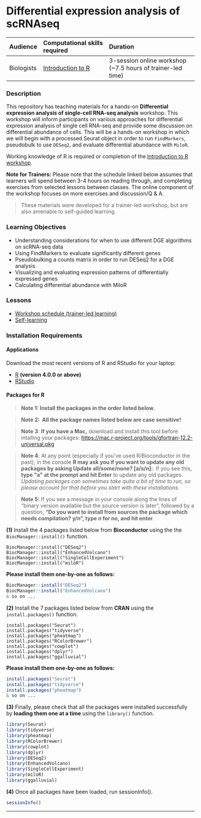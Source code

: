 # Differential expression analysis of scRNAseq

| Audience | Computational skills required| Duration |
:----------|:----------|:----------|
| Biologists | [Introduction to R](https://hbctraining.github.io/Intro-to-R-flipped/) | 3-session online workshop (~7.5 hours of trainer-led time)|

### Description

This repository has teaching materials for a hands-on **Differential expression analysis of single-cell RNA-seq analysis** workshop. This workshop will inform participants on various approaches for differential expression analysis of single cell RNA-seq and provide some discussion on differential abundance of cells. This will be a hands-on workshop in which we will begin with a processed Seurat object in order to run `FindMarkers`, pseudobulk to use `DESeq2`, and evaluate differential abundance with `MiloR`.

Working knowledge of R is required or completion of the [Introduction to R workshop](https://hbctraining.github.io/Intro-to-R/). 

**Note for Trainers:** Please note that the schedule linked below assumes that learners will spend between 3-4 hours on reading through, and completing exercises from selected lessons between classes. The online component of the workshop focuses on more exercises and discussion/Q & A.

> These materials were developed for a trainer-led workshop, but are also amenable to self-guided learning.

### Learning Objectives

* Understanding considerations for when to use different DGE algorithms on scRNA-seq data
* Using FindMarkers to evaluate significantly different genes
* Pseudobulking a counts matrix in order to run DESeq2 for a DGE analysis
* Visualizing and evaluating expression patterns of differentially expressed genes
* Calculating differential abundance with MiloR


### Lessons
* [Workshop schedule (trainer-led learning)](schedule/)
* [Self-learning](schedule/links-to-lessons.md)

### Installation Requirements

#### Applications
Download the most recent versions of R and RStudio for your laptop:

 - [R](http://lib.stat.cmu.edu/R/CRAN/) **(version 4.0.0 or above)**
 - [RStudio](https://www.rstudio.com/products/rstudio/download/#download)

#### Packages for R

> **Note 1: Install the packages in the order listed below.**

> **Note 2:  All the package names listed below are case sensitive!**
 
> **Note 3**: **If you have a Mac,** download and install this tool before intalling your packages:
https://mac.r-project.org/tools/gfortran-12.2-universal.pkg

> **Note 4**: At any point (especially if you’ve used R/Bioconductor in the past), in the console **R may ask you if you want to update any old packages by asking Update all/some/none? [a/s/n]:**. If you see this, **type "a" at the prompt and hit Enter** to update any old packages. _Updating packages can sometimes take quite a bit of time to run, so please account for that before you start with these installations._  

> **Note 5:** If you see a message in your console along the lines of “binary version available but the source version is later”, followed by a question, **“Do you want to install from sources the package which needs compilation? y/n”, type n for no, and hit enter**.


**(1)** Install the 4 packages listed below from **Bioconductor** using the the `BiocManager::install()` function.

```
BiocManager::install("DESeq2")
BiocManager::install("EnhancedVolcano")
BiocManager::install("SingleCellExperiment")
BiocManager::install("miloR")
```

**Please install them one-by-one as follows:**

```r
BiocManager::install("DESeq2")
BiocManager::install("EnhancedVolcano")
& so on ...
```

**(2)** Install the 7 packages listed below from **CRAN** using the `install.packages()` function. 

```
install.packages("Seurat")
install.packages("tidyverse")
install.packages("pheatmap")
install.packages("RColorBrewer")
install.packages("cowplot")
install.packages("dplyr")
install.packages("ggalluvial")
```

**Please install them one-by-one as follows:**

```r
install.packages("Seurat")
install.packages("tidyverse")
install.packages("pheatmap")
& so on ...
```

**(3)** Finally, please check that all the packages were installed successfully by **loading them one at a time** using the `library()` function.  

```r
library(Seurat)
library(tidyverse)
library(pheatmap)
library(RColorBrewer)
library(cowplot)
library(dplyr)
library(DESeq2)
library(EnhancedVolcano)
library(SingleCellExperiment)
library(miloR)
library(ggalluvial)
```

**(4)** Once all packages have been loaded, run sessionInfo().  

```r
sessionInfo()
```

---

